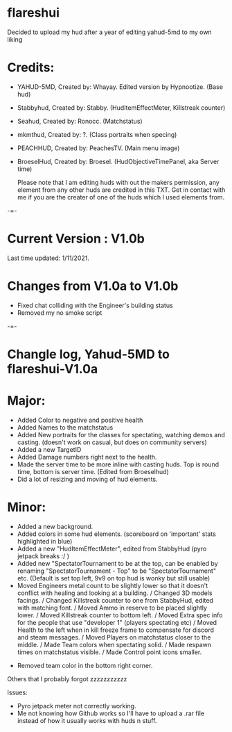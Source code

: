# flareshui
Decided to upload my hud after a year of editing yahud-5md to my own liking

# Credits:
+ YAHUD-5MD,  Created by: Whayay.      Edited version by Hypnootize. (Base hud)
+ Stabbyhud,  Created by: Stabby.      (HudItemEffectMeter, Killstreak counter)
+ Seahud,     Created by: Ronocc.      (Matchstatus)
+ mkmthud,    Created by: ?.           (Class portraits when specing)
+ PEACHHUD,   Created by: PeachesTV.   (Main menu image)
+ BroeselHud, Created by: Broesel.     (HudObjectiveTimePanel, aka Server time)


  Please note that I am editing huds with out the makers permission, any element from any other huds are credited in this TXT. 
  Get in contact with me if you are the creater of one of the huds which I used elements from.

-=-

# Current Version : V1.0b
Last time updated: 1/11/2021.

# Changes from V1.0a to V1.0b

- Fixed chat colliding with the Engineer's building status
- Removed my no smoke script


-=-

# Changle log, Yahud-5MD to flareshui-V1.0a

# Major:
+ Added Color to negative and positive health
+ Added Names to the matchstatus
+ Added New portraits for the classes for spectating, watching demos and casting. (doesn't work on casual, but does on community servers)
+ Added a new TargetID
+ Added Damage numbers right next to the health.
+  Made the server time to be more inline with casting huds. Top is round time, bottom is server time. (Edited from Broeselhud)
+   Did a lot of resizing and moving of hud elements.

# Minor:
+ Added a new background.
+ Added colors in some hud elements. (scoreboard on 'important' stats highlighted in blue)
+ Added a new "HudItemEffectMeter", edited from StabbyHud (pyro jetpack breaks :/ )
+ Added new "SpectatorTournament to be at the top, can be enabled by renaming "SpectatorTournament - Top" to be "SpectatorTournament" etc. (Default is set top left, 9v9 on top hud is wonky but still usable)
+ Moved Engineers metal count to be slightly lower so that it doesn't conflict with healing and looking at a building.
/ Changed 3D models facings.
/ Changed Killstreak counter to one from StabbyHud, edited with matching font.
/ Moved Ammo in reserve to be placed slightly lower.
/ Moved Killstreak counter to bottom left.
/ Moved Extra spec info for the people that use "developer 1" (players spectating etc)
/ Moved Health to the left when in kill freeze frame to compensate for discord and steam messages.
/ Moved Players on matchstatus closer to the middle.
/  Made Team colors when spectating solid. 
/  Made respawn times on matchstatus visible.
/  Made Control point icons smaller.
- Removed team color in the bottom right corner.

Others that I probably forgot zzzzzzzzzzz

 Issues:
- Pyro jetpack meter not correctly working.
- Me not knowing how Github works so I'll have to upload a .rar file instead of how it usually works with huds n stuff.



